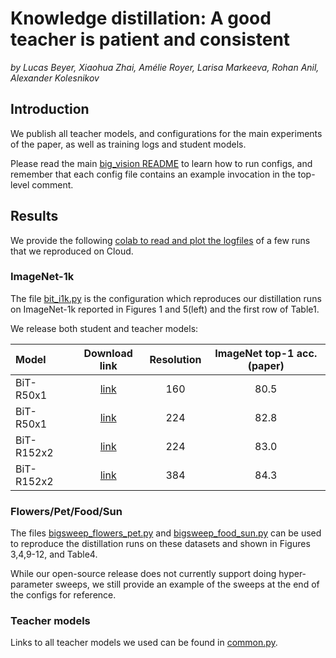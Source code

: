 # Knowledge distillation: A good teacher is patient and consistent
*by Lucas Beyer, Xiaohua Zhai, Amélie Royer, Larisa Markeeva, Rohan Anil, Alexander Kolesnikov*

## Introduction
We publish all teacher models, and configurations for the main experiments of
the paper, as well as training logs and student models.

Please read the main [big_vision README](/README.md) to learn how to run
configs, and remember that each config file contains an example invocation in
the top-level comment.

## Results

We provide the following [colab to read and plot the logfiles](https://colab.research.google.com/drive/1nMykzUzsfQ_uAxfj3k35DYsATnG_knPl?usp=sharing)
of a few runs that we reproduced on Cloud.

### ImageNet-1k

The file [bit_i1k.py](bit_i1k.py) is the configuration which reproduces our
distillation runs on ImageNet-1k reported in Figures 1 and 5(left) and the first
row of Table1.

We release both student and teacher models:

| Model      | Download link | Resolution  | ImageNet top-1 acc. (paper) |
| :---       | :---:         | :---:       |  :---:                      |
| BiT-R50x1  | [link](https://storage.googleapis.com/bit_models/distill/R50x1_160.npz)      | 160 |  80.5 |
| BiT-R50x1  | [link](https://storage.googleapis.com/bit_models/distill/R50x1_224.npz)      | 224 |  82.8 |
| BiT-R152x2 | [link](https://storage.googleapis.com/bit_models/distill/R152x2_T_224.npz)   | 224 |  83.0 |
| BiT-R152x2 | [link](https://storage.googleapis.com/bit_models/distill/R152x2_T_384.npz)   | 384 |  84.3 |

### Flowers/Pet/Food/Sun

The files [bigsweep_flowers_pet.py](bigsweep_flowers_pet.py) and
[bigsweep_food_sun.py](bigsweep_food_sun.py) can be used to reproduce the
distillation runs on these datasets and shown in Figures 3,4,9-12, and Table4.

While our open-source release does not currently support doing hyper-parameter
sweeps, we still provide an example of the sweeps at the end of the configs
for reference.

### Teacher models
Links to all teacher models we used can be found in [common.py](common.py).
